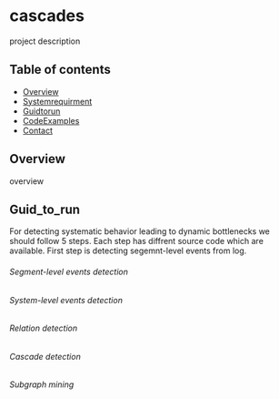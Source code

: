 # cascades

project description

## Table of contents
* [Overview](#Overview)
* [Systemrequirment](#system_requirment)
* [Guidtorun](#Guid_to_run)
* [CodeExamples](#Code_Examples)
* [Contact](#contact)

## Overview
overview

## Guid_to_run
For detecting systematic behavior leading to dynamic bottlenecks we should follow 5 steps. Each step has diffrent source code which are available.
First step is detecting segemnt-level events from log. 
###### Segment-level events detection
###### System-level events detection
###### Relation detection
###### Cascade detection
###### Subgraph mining
